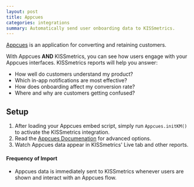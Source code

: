 ```yaml
---
layout: post
title: Appcues
categories: integrations
summary: Automatically send user onboarding data to KISSmetrics.
---
```

[Appcues][appcues] is an application for converting and retaining customers.

With Appcues **AND** KISSmetrics, you can see how users engage with your Appcues interfaces. KISSmetrics reports will help you answer:

* How well do customers understand my product?
* Which in-app notifications are most effective?
* How does onboarding affect my conversion rate?
* Where and why are customers getting confused?

## Setup

1. After loading your Appcues embed script, simply run `Appcues.initKM()` to activate the KISSmetrics integration.
2. Read the [Appcues Documenation][appcues-docs] for advanced options.
3. Watch Appcues data appear in KISSmetrics' Live tab and other reports.


#### Frequency of Import

* Appcues data is immediately sent to KISSmetrics whenever users are shown and interact with an Appcues flow.


[appcues]: http://www.appcues.com
[appcues-docs]: http://appcues.com/docs#initKM
